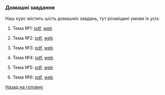 <!-- 16.05 -->
### Домашні завдання

Наш курс містить шість домашніх завдань, тут розміщені умови їх усіх:

1. Тема №1: [pdf](1/hw-1.pdf), [web](1/README.md)

2. Тема №2: [pdf](2/hw-2.pdf), [web](2/README.md)

3. Тема №3: [pdf](3/hw-3.pdf), [web](3/README.md)

4. Тема №4: [pdf](4/hw-4.pdf), [web](4/README.md)

5. Тема №5: [pdf](5/hw-5.pdf), [web](5/README.md)

6. Тема №6: [pdf](6/hw-6.pdf), [web](6/README.md)

[Назад на головну](../../README.md)

